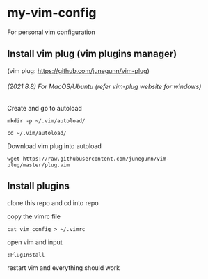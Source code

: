 # my-vim-config 
For personal vim configuration

## Install vim plug (vim plugins manager)
(vim plug: https://github.com/junegunn/vim-plug)

###### (2021.8.8) For MacOS/Ubuntu (refer vim-plug website for windows)
Create and go to autoload
```
mkdir -p ~/.vim/autoload/
```
```
cd ~/.vim/autoload/
```
Download vim plug into autoload
```
wget https://raw.githubusercontent.com/junegunn/vim-plug/master/plug.vim
```

## Install plugins
clone this repo and cd into repo

copy the vimrc file
```
cat vim_config > ~/.vimrc
```
open vim and input
```
:PlugInstall
```
restart vim and everything should work
